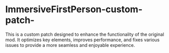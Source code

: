 # ImmersiveFirstPerson-custom-patch-
This is a custom patch designed to enhance the functionality of the original mod. It optimizes key elements, improves performance, and fixes various issues to provide a more seamless and enjoyable experience.
